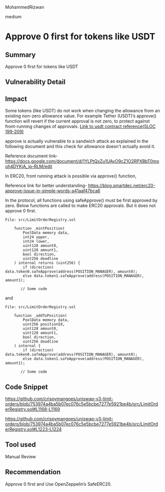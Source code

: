 MohammedRizwan

medium

# Approve 0 first for tokens like USDT

## Summary
Approve 0 first for tokens like USDT

## Vulnerability Detail
## Impact

Some tokens (like USDT) do not work when changing the allowance from an existing non-zero allowance value. For example Tether (USDT)’s approve() function will revert if the current approval is not zero, to protect against front-running changes of approvals. [Link to usdt contract reference(SLOC 199-209)](https://etherscan.io/address/0xdac17f958d2ee523a2206206994597c13d831ec7#code)

approve is actually vulnerable to a sandwich attack as explained in the following document and this check for allowance doesn't actually avoid it.

Reference document link- https://docs.google.com/document/d/1YLPtQxZu1UAvO9cZ1O2RPXBbT0mooh4DYKjA_jp-RLM/edit

In ERC20, front running attack is possible via approve() function,

Reference link for better understanding- https://blog.smartdec.net/erc20-approve-issue-in-simple-words-a41aaf47bca6

In the protocol, all functions using safeApprove() must be first approved by zero. Below functions are called to make ERC20 approvals. But it does not approve 0 first.

```Solidity
File: src/LimitOrderRegistry.sol

    function _mintPosition(
        PoolData memory data,
        int24 upper,
        int24 lower,
        uint128 amount0,
        uint128 amount1,
        bool direction,
        uint256 deadline
    ) internal returns (uint256) {
        if (direction) data.token0.safeApprove(address(POSITION_MANAGER), amount0);
        else data.token1.safeApprove(address(POSITION_MANAGER), amount1);
    
       // Some code
```
and


```Solidity
File: src/LimitOrderRegistry.sol

    function _addToPosition(
        PoolData memory data,
        uint256 positionId,
        uint128 amount0,
        uint128 amount1,
        bool direction,
        uint256 deadline
    ) internal {
        if (direction) data.token0.safeApprove(address(POSITION_MANAGER), amount0);
        else data.token1.safeApprove(address(POSITION_MANAGER), amount1);

       // Some code
```

## Code Snippet
https://github.com/crispymangoes/uniswap-v3-limit-orders/blob/753974a4ba5b07ec076c5e5bcbe7277e5921be4b/src/LimitOrderRegistry.sol#L1168-L1169

https://github.com/crispymangoes/uniswap-v3-limit-orders/blob/753974a4ba5b07ec076c5e5bcbe7277e5921be4b/src/LimitOrderRegistry.sol#L1223-L1224

## Tool used
Manual Review

## Recommendation
Approve 0 first and Use OpenZeppelin’s SafeERC20.
